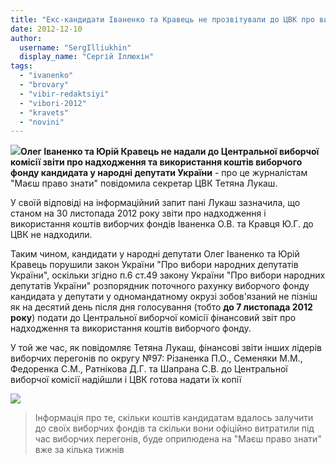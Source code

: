 ```yaml
---
title: "Екс-кандидати Іваненко та Кравець не прозвітували до ЦВК про використання виборчих фондів"
date: 2012-12-10
author: 
  username: "SergIlliukhin"
  display_name: "Сергій Іллюхін"
tags: 
  - "ivanenko"
  - "brovary"
  - "vibir-redaktsiyi"
  - "vibori-2012"
  - "kravets"
  - "novini"
---
```


[![](https://mpz.brovary.org/wp-content/uploads/2012/12/collage-2.jpg)](https://mpz.brovary.org/wp-content/uploads/2012/12/collage-2.jpg)**Олег Іваненко та Юрій Кравець не надали до Центральної виборчої комісії звіти про надходження та використання коштів виборчого фонду кандидата у народні депутати України** - про це журналістам "Маєш право знати" повідомила секретар ЦВК Тетяна Лукаш.

У своїй відповіді на інформаційний запит пані Лукаш зазначила, що станом на 30 листопада 2012 року звіти про надходження і використання коштів виборчих фондів Іваненка О.В. та Кравця Ю.Г. до ЦВК не надходили.

Таким чином, кандидати у народні депутати Олег Іваненко та Юрій Кравець порушили закон України "Про вибори народних депутатів України", оскільки згідно п.6 ст.49 закону України "Про вибори народних депутатів України" розпорядник поточного рахунку виборчого фонду кандидата у депутати у одномандатному окрузі зобов'язаний не пізніш як на десятий день після дня голосування (тобто **до 7 листопада 2012 року**) подати до Центральної виборчої комісії фінансовий звіт про надходження та використання коштів виборчого фонду.

У той же час, як повідомляє Тетяна Лукаш, фінансові звіти інших лідерів виборчих перегонів по округу №97: Різаненка П.О., Семеняки М.М., Федоренка С.М., Ратнікова Д.Г. та Шапрана С.В. до Центральної виборчої комісії надійшли і ЦВК готова надати їх копії

[![](https://mpz.brovary.org/wp-content/uploads/2012/12/cvk1.jpg)](https://mpz.brovary.org/wp-content/uploads/2012/12/cvk1.jpg)

> Інформація про те, скільки коштів кандидатам вдалось залучити до своїх виборчих фондів та скільки вони офіційно витратили під час виборчих перегонів, буде оприлюдена на "Маєш право знати" вже за кілька тижнів
